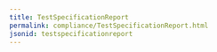 ```yaml
---
title: TestSpecificationReport
permalink: compliance/TestSpecificationReport.html
jsonid: testspecificationreport
---
```

